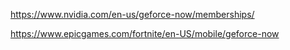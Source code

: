 https://www.nvidia.com/en-us/geforce-now/memberships/

https://www.epicgames.com/fortnite/en-US/mobile/geforce-now
